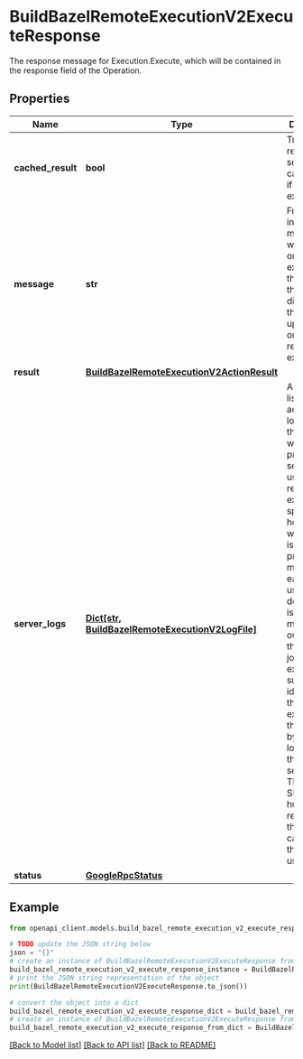 # BuildBazelRemoteExecutionV2ExecuteResponse

The response message for Execution.Execute, which will be contained in the response field of the Operation.

## Properties

Name | Type | Description | Notes
------------ | ------------- | ------------- | -------------
**cached_result** | **bool** | True if the result was served from cache, false if it was executed. | [optional] 
**message** | **str** | Freeform informational message with details on the execution of the action that may be displayed to the user upon failure or when requested explicitly. | [optional] 
**result** | [**BuildBazelRemoteExecutionV2ActionResult**](BuildBazelRemoteExecutionV2ActionResult.md) |  | [optional] 
**server_logs** | [**Dict[str, BuildBazelRemoteExecutionV2LogFile]**](BuildBazelRemoteExecutionV2LogFile.md) | An optional list of additional log outputs the server wishes to provide. A server can use this to return execution-specific logs however it wishes. This is intended primarily to make it easier for users to debug issues that may be outside of the actual job execution, such as by identifying the worker executing the action or by providing logs from the worker&#39;s setup phase. The keys SHOULD be human readable so that a client can display them to a user. | [optional] 
**status** | [**GoogleRpcStatus**](GoogleRpcStatus.md) |  | [optional] 

## Example

```python
from openapi_client.models.build_bazel_remote_execution_v2_execute_response import BuildBazelRemoteExecutionV2ExecuteResponse

# TODO update the JSON string below
json = "{}"
# create an instance of BuildBazelRemoteExecutionV2ExecuteResponse from a JSON string
build_bazel_remote_execution_v2_execute_response_instance = BuildBazelRemoteExecutionV2ExecuteResponse.from_json(json)
# print the JSON string representation of the object
print(BuildBazelRemoteExecutionV2ExecuteResponse.to_json())

# convert the object into a dict
build_bazel_remote_execution_v2_execute_response_dict = build_bazel_remote_execution_v2_execute_response_instance.to_dict()
# create an instance of BuildBazelRemoteExecutionV2ExecuteResponse from a dict
build_bazel_remote_execution_v2_execute_response_from_dict = BuildBazelRemoteExecutionV2ExecuteResponse.from_dict(build_bazel_remote_execution_v2_execute_response_dict)
```
[[Back to Model list]](../README.md#documentation-for-models) [[Back to API list]](../README.md#documentation-for-api-endpoints) [[Back to README]](../README.md)


